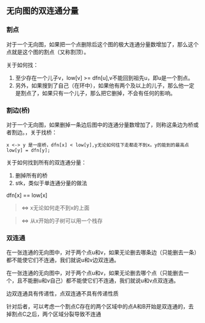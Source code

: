 ## 无向图的双连通分量

### 割点

对于一个无向图，如果把一个点删除后这个图的极大连通分量数增加了，那么这个点就是这个图的割点（又称割顶）。

关于如何找：

1. 至少存在一个儿子v，low[v] >= dfn[u],v不能回到祖先u，即u是一个割点。
2. 另外，如果搜到了自己（在环中），如果他有两个及以上的儿子，那么他一定是割点了，如果只有一个儿子，那么把它删掉，不会有任何的影响。

### 割边(桥)

对于一个无向图，如果删掉一条边后图中的连通分量数增加了，则称这条边为桥或者割边。，关于找桥：

    x <-> y 是一座桥，dfn[x] < low[y],y无论如何往下走都走不到x。y的能到的最高点low[y] = dfn[y];

关于如何找到所有的双连通分量：
1. 删掉所有的桥
2. stk，类似于单连通分量的做法

dfn[x] == low[x] 
> <=> x无论如何走不到x的上面

> <=> 从x开始的子树可以用一个栈存

### 双连通

在一张连通的无向图中，对于两个点u和v，如果无论删去哪条边（只能删去一条）都不能使它们不连通，我们就说u和v边双连通。

在一张连通的无向图中，对于两个点u和v，如果无论删去哪个点（只能删去一个，且不能删u和v自己）都不能使它们不连通，我们就说u和v点双连通。

边双连通具有传递性，点双连通不具有传递性质

针对后者，可以考虑一个割点C存在的两个区域中的点A和B开始是双连通的，去掉割点C之后，两个区域分裂导致不连通